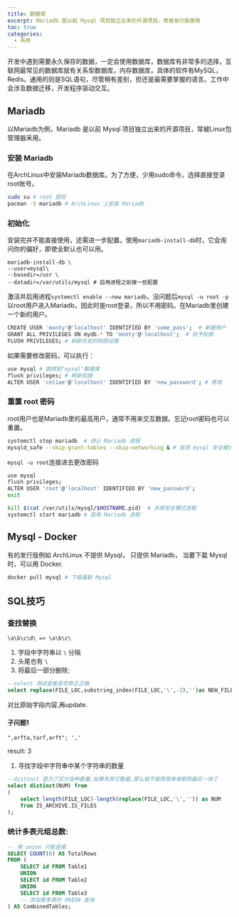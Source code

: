 ```yaml
---
title: 数据库
excerpt: Mariadb 是以前 Mysql 项目独立出来的开源项目，常被发行版使用
toc: true
categories:
  - 系统
---
```

开发中遇到需要永久保存的数据，一定会使用数据库，数据库有非常多的选择，互联网最常见的数据库就有关系型数据库，内存数据库，具体的软件有MySQL，Redis。通用的则是SQL语句，尽管稍有差别，担还是最需要掌握的语言。工作中会涉及数据迁移，开发程序驱动交互。
## Mariadb

以Mariadb为例，Mariadb 是以前 Mysql 项目独立出来的开源项目，常被Linux包管理器釆用。

### 安装 Mariadb
在ArchLinux中安装Mariadb数据库。为了方便，少用sudo命令，选择直接登录root账号。
```bash
sudo su # root 提权
pacman -S mariadb # ArchLinux 上安装 Mariadb
```

### 初始化
安装完并不能直接使用，还需进一步配置。使用`mariadb-install-db`时，它会询问你的偏好，即使全默认也可以用。
```shell
mariadb-install-db \
--user=mysql\
--basedir=/usr \
--datadir=/var/utils/mysql # 启用进程之前做一些配置
```
激活并启用进程`systemctl enable --now mariadb`，没问题后`mysql -u root -p`以root用户进入Mariadb，因此时是root登录，所以不用密码。在Mariadb里创建一个新的用户。
```bash
CREATE USER 'monty'@'localhost' IDENTIFIED BY 'some_pass';  # 新建用户
GRANT ALL PRIVILEGES ON mydb.* TO 'monty'@'localhost';  # 给予权限
FLUSH PRIVILEGES; # 刷新先前的权限设置
```

如果需要修改密码，可以执行：
```bash
use mysql # 跳转到"mysql"数据库
flush privileges; # 刷新权限
ALTER USER 'celiae'@'localhost' IDENTIFIED BY 'new_password'; # 修改
```

### 重置 root 密码
root用户也是Mariadb里的最高用户，通常不用来交互数据。忘记root密码也可以重置。
```bash
systemctl stop mariadb  # 停止 Mariadb 进程
mysqld_safe --skip-grant-tables --skip-networking & # 启用 mysql 安全模式
```
`mysql -u root`连接进去更改密码
```bash
use mysql
flush privileges;
ALTER USER 'root'@'localhost' IDENTIFIED BY 'new_password';
exit
```

```bash
kill $(cat /var/utils/mysql/$HOSTNAME.pid)  # 杀掉安全模式进程
systemctl start mariadb # 启用 Mariadb 进程
```

## Mysql - Docker

有的发行版例如 ArchLinux 不提供 Mysql， 只提供 Mariadb， 当要下载 Mysql 时，可以用 Docker.

```bash
docker pull mysql # 下载最新 Mysql
```

## SQL技巧

### 查找替换

`\a\b\c\d\ => \a\b\c\`

1. 字段中字符串以 `\` 分隔
2. 头尾也有 `\`
3. 将最后一部分删除;

```sql
--select 测试查看是否修正正确
select replace(FILE_LOC,substring_index(FILE_LOC,'\',-2),'')as NEW_FILE_LOC from car.file;
```

对比原始字段内容,再update.

#### 子问题1

`",arfta,tarf,arft"; ','`

result: 3

1. 寻找字段中字符串中某个字符串的数量

```sql
--distinct 是为了区分各种数量,如果有其它数量,那么就不能简简单单删除最后一块了
select distinct(NUM) from
(
    select length(FILE_LOC)-length(replace(FILE_LOC,'\','')) as NUM
    from IS_ARCHIVE.IS_FILES
);
```

### 统计多表元组总数:

```sql
-- 用 union 只能连接
SELECT COUNT(0) AS TotalRows
FROM (
    SELECT id FROM Table1
    UNION
    SELECT id FROM Table2
    UNION
    SELECT id FROM Table3
    -- 添加更多表的 UNION 查询
) AS CombinedTables;
```